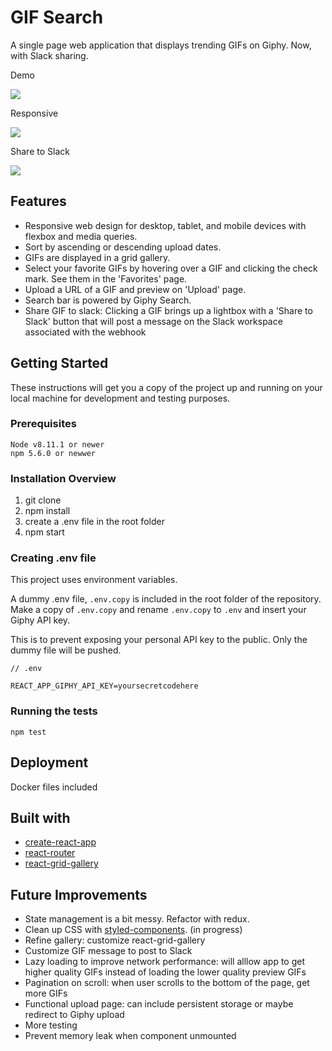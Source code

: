 # GIF Search

A single page web application that displays trending GIFs on Giphy. Now, with Slack sharing.

Demo

![](https://thumbs.gfycat.com/WhisperedAmbitiousAmurminnow-size_restricted.gif)

Responsive

![](https://thumbs.gfycat.com/ImpressiveWeepyBarbet-size_restricted.gif)

Share to Slack

![](https://thumbs.gfycat.com/FaintSophisticatedBull-size_restricted.gif)

## Features

* Responsive web design for desktop, tablet, and mobile devices with flexbox and media queries.
* Sort by ascending or descending upload dates.
* GIFs are displayed in a grid gallery.
* Select your favorite GIFs by hovering over a GIF and clicking the check mark. See them in the 'Favorites' page.
* Upload a URL of a GIF and preview on 'Upload' page.
* Search bar is powered by Giphy Search.
* Share GIF to slack: Clicking a GIF brings up a lightbox with a 'Share to Slack' button that will post a message on the Slack workspace associated with the webhook


## Getting Started
These instructions will get you a copy of the project up and running on your local machine for development and testing purposes.

### Prerequisites

```
Node v8.11.1 or newer
npm 5.6.0 or newwer
```

### Installation Overview

1. git clone
1. npm install
1. create a .env file in the root folder
1. npm start


### Creating .env file

This project uses environment variables. 

A dummy .env file, `.env.copy` is included in the root folder of the repository. Make a copy of `.env.copy` and rename `.env.copy` to `.env` and insert your Giphy API key. 

This is to prevent exposing your personal API key to the public. Only the dummy file will be pushed. 

```
// .env

REACT_APP_GIPHY_API_KEY=yoursecretcodehere
```

### Running the tests

```
npm test
```

## Deployment

Docker files included


## Built with

* [create-react-app](https://github.com/facebook/create-react-app)
* [react-router](https://reacttraining.com/react-router/)
* [react-grid-gallery](https://benhowell.github.io/react-grid-gallery/)

## Future Improvements

* State management is a bit messy. Refactor with redux.
* Clean up CSS with [styled-components](https://www.styled-components.com/). (in progress)
* Refine gallery: customize react-grid-gallery
* Customize GIF message to post to Slack
* Lazy loading to improve network performance: will alllow app to get higher quality GIFs instead of loading the lower quality preview GIFs
* Pagination on scroll: when user scrolls to the bottom of the page, get more GIFs
* Functional upload page: can include persistent storage or maybe redirect to Giphy upload
* More testing
* Prevent memory leak when component unmounted